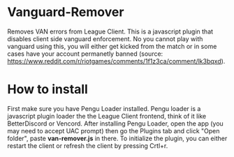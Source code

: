 # Vanguard-Remover
Removes VAN errors from League Client. This is a javascript plugin that disables client side vanguard enforcement. No you cannot play with vanguard using this, you will either get kicked from the match or in some cases have your account permanetly banned (source: https://www.reddit.com/r/riotgames/comments/1f1z3ca/comment/lk3bqxd).

# How to install
First make sure you have Pengu Loader installed. Pengu loader is a javascript plugin loader the the League Client frontend, think of it like BetterDiscord or Vencord. After installing Pengu Loader, open the app (you may need to accept UAC prompt) then go the Plugins tab and click "Open folder", paste **van-remover.js** in there. To initialize the plugin, you can either restart the client or refresh the client by pressing Crtl+r.
